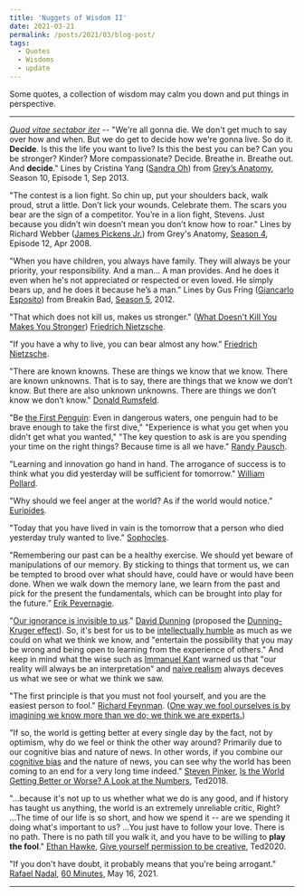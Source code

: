```yaml
---
title: 'Nuggets of Wisdom II'
date: 2021-03-21
permalink: /posts/2021/03/blog-post/
tags:
  - Quotes
  - Wisdoms
  - update
---
```


Some quotes, a collection of wisdom may calm you down and put things in perspective.

------

[*Quod vitae sectabor iter*](https://physics.weber.edu/carroll/honors/descarte.htm) -- "We're all gonna die. We don't get much to say over how and when. But we do get to decide how we're gonna live. So do it. **Decide**. Is this the life you want to live? Is this the best you can be? Can you be stronger? Kinder? More compassionate? Decide. Breathe in. Breathe out. And **decide**." Lines by Cristina Yang ([Sandra Oh](https://en.wikipedia.org/wiki/Sandra_Oh)) from [Grey’s Anatomy](https://en.wikipedia.org/wiki/Grey%27s_Anatomy), Season 10, Episode 1, Sep 2013.

"The contest is a lion fight. So chin up, put your shoulders back, walk proud, strut a little. Don’t lick your wounds. Celebrate them. The scars you bear are the sign of a competitor. You’re in a lion fight, Stevens. Just because you didn’t win doesn’t mean you don’t know how to roar." Lines by Richard Webber ([James Pickens Jr.](https://en.wikipedia.org/wiki/James_Pickens_Jr.)) from Grey's Anatomy, [Season 4](https://en.wikipedia.org/wiki/Grey%27s_Anatomy_(season_4)), Episode 12, Apr 2008.

"When you have children, you always have family. They will always be your priority, your responsibility. And a man... A man provides. And he does it even when he's not appreciated or respected or even loved. He simply bears up, and he does it because he’s a man." Lines by Gus Fring ([Giancarlo Esposito](https://en.wikipedia.org/wiki/Giancarlo_Esposito)) from Breakin Bad, [Season 5](https://en.wikipedia.org/wiki/Breaking_Bad_(season_5)), 2012.

"That which does not kill us, makes us stronger." ([What Doesn't Kill You Makes You Stronger](https://thebestbrainpossible.com/what-doesnt-kill-you-makes-you-stronger/)) [Friedrich Nietzsche](https://plato.stanford.edu/entries/nietzsche/).

"If you have a why to live, you can bear almost any how." [Friedrich Nietzsche](https://www.oxfordreference.com/view/10.1093/acref/9780191843730.001.0001/q-oro-ed5-00007886).

"There are known knowns. These are things we know that we know. There are known unknowns. That is to say, there are things that we know we don’t know. But there are also unknown unknowns. There are things we don’t know we don’t know." [Donald Rumsfeld](https://en.wikipedia.org/wiki/There_are_known_knowns).

"Be [the First Penguin](https://www.cmu.edu/randyslecture/honor/index.html): Even in dangerous waters, one penguin had to be brave enough to take the first dive," "Experience is what you get when you didn't get what you wanted," "The key question to ask is are you spending your time on the right things? Because time is all we have." [Randy Pausch](https://www.cs.cmu.edu/~pausch/).

"Learning and innovation go hand in hand. The arrogance of success is to think what you did yesterday will be sufficient for tomorrow." [William Pollard](https://en.wikipedia.org/wiki/William_Pollard).

"Why should we feel anger at the world? As if the world would notice." [Euripides](https://en.wikipedia.org/wiki/Euripides).

"Today that you have lived in vain is the tomorrow that a person who died yesterday truly wanted to live." [Sophocles](https://en.wikipedia.org/wiki/Sophocles).

"Remembering our past can be a healthy exercise. We should yet beware of manipulations of our memory. By sticking to things that torment us, we can be tempted to brood over what should have, could have or would have been done. When we walk down the memory lane, we learn from the past and pick for the present the fundamentals, which can be brought into play for the future.” [Erik Pevernagie](https://en.wikipedia.org/wiki/Erik_Pevernagie).

"[Our ignorance is invisible to us](https://www.vox.com/science-and-health/2019/1/31/18200497/dunning-kruger-effect-explained-trump)." [David Dunning](https://lsa.umich.edu/psych/people/faculty/ddunning.html) (proposed the [Dunning-Kruger effect](https://en.wikipedia.org/wiki/Dunning%E2%80%93Kruger_effect)). So, it's best for us to be [intellectually humble](https://www.vox.com/science-and-health/2019/1/4/17989224/intellectual-humility-explained-psychology-replication) as much as we could on what we think we know, and "entertain the possibility that you may be wrong and being open to learning from the experience of others." And keep in mind what the wise such as [Immanuel Kant](https://en.wikipedia.org/wiki/Immanuel_Kant) warned us that "our reality will always be an interpretation" and [naive realism](https://en.wikipedia.org/wiki/Na%C3%AFve_realism_(psychology)) always deceves us what we see or what we think we saw.

"The first principle is that you must not fool yourself, and you are the easiest person to fool." [Richard Feynman](https://en.wikiquote.org/wiki/Richard_Feynman). ([One way we fool ourselves is by imagining we know more than we do; we think we are experts.](https://podcasts.apple.com/us/podcast/the-easiest-person-to-fool/id1028908750?i=1000507359305))

"If so, the world is getting better at every single day by the fact, not by optimism, why do we feel or think the other way around? Primarily due to our cognitive bias and nature of news. In other words, if you combine our [cognitive bias](https://en.wikipedia.org/wiki/Cognitive_bias) and the nature of news, you can see why the world has been coming to an end for a very long time indeed." [Steven Pinker](https://stevenpinker.com/), [Is the World Getting Better or Worse? A Look at the Numbers](https://www.ted.com/talks/steven_pinker_is_the_world_getting_better_or_worse_a_look_at_the_numbers?language=en), Ted2018.

"...because it's not up to us whether what we do is any good, and if history has taught us anything, the world is an extremely unreliable critic, Right? ...The time of our life is so short, and how we spend it -- are we spending it doing what's important to us? ...You just have to follow your love. There is no path. There is no path till you walk it, and you have to be willing to **play the fool**." [Ethan Hawke](https://en.wikipedia.org/wiki/Ethan_Hawke), [Give yourself permission to be creative](https://www.ted.com/talks/ethan_hawke_give_yourself_permission_to_be_creative), Ted2020.

"If you don't have doubt, it probably means that you're being arrogant." [Rafael Nadal](https://en.wikipedia.org/wiki/Rafael_Nadal), [60 Minutes](https://www.cbsnews.com/news/rafael-nadal-60-minutes-2021-05-16/), May 16, 2021. 

------